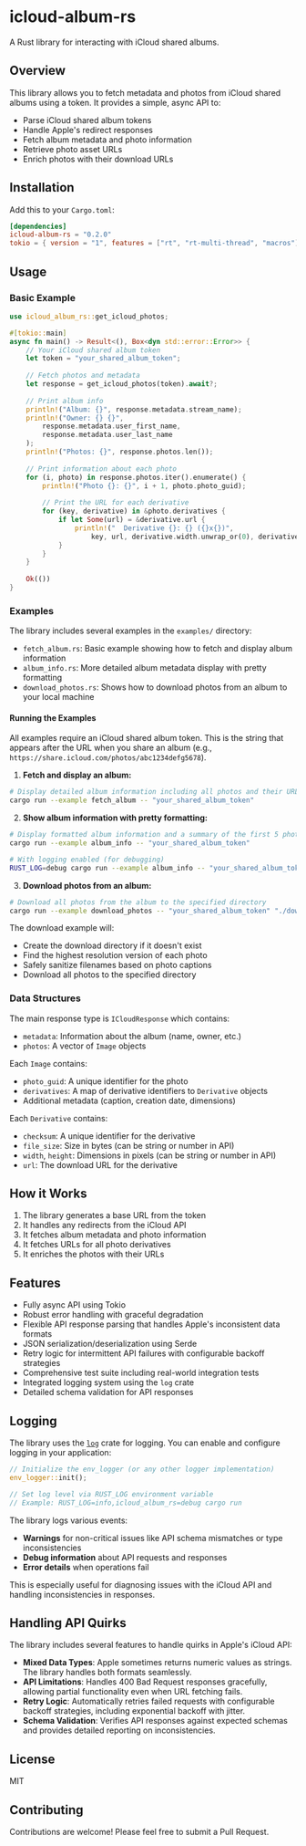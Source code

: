 # icloud-album-rs

A Rust library for interacting with iCloud shared albums.

## Overview

This library allows you to fetch metadata and photos from iCloud shared albums using a token. It provides a simple, async API to:

- Parse iCloud shared album tokens
- Handle Apple's redirect responses
- Fetch album metadata and photo information
- Retrieve photo asset URLs
- Enrich photos with their download URLs

## Installation

Add this to your `Cargo.toml`:

```toml
[dependencies]
icloud-album-rs = "0.2.0"
tokio = { version = "1", features = ["rt", "rt-multi-thread", "macros"] }
```

## Usage

### Basic Example

```rust
use icloud_album_rs::get_icloud_photos;

#[tokio::main]
async fn main() -> Result<(), Box<dyn std::error::Error>> {
    // Your iCloud shared album token
    let token = "your_shared_album_token";
    
    // Fetch photos and metadata
    let response = get_icloud_photos(token).await?;
    
    // Print album info
    println!("Album: {}", response.metadata.stream_name);
    println!("Owner: {} {}", 
        response.metadata.user_first_name,
        response.metadata.user_last_name
    );
    println!("Photos: {}", response.photos.len());
    
    // Print information about each photo
    for (i, photo) in response.photos.iter().enumerate() {
        println!("Photo {}: {}", i + 1, photo.photo_guid);
        
        // Print the URL for each derivative
        for (key, derivative) in &photo.derivatives {
            if let Some(url) = &derivative.url {
                println!("  Derivative {}: {} ({}x{})", 
                    key, url, derivative.width.unwrap_or(0), derivative.height.unwrap_or(0));
            }
        }
    }
    
    Ok(())
}
```

### Examples

The library includes several examples in the `examples/` directory:

- `fetch_album.rs`: Basic example showing how to fetch and display album information
- `album_info.rs`: More detailed album metadata display with pretty formatting
- `download_photos.rs`: Shows how to download photos from an album to your local machine

#### Running the Examples

All examples require an iCloud shared album token. This is the string that appears after the URL when you share an album (e.g., `https://share.icloud.com/photos/abc1234defg5678`).

1. **Fetch and display an album:**

```bash
# Display detailed album information including all photos and their URLs
cargo run --example fetch_album -- "your_shared_album_token"
```

2. **Show album information with pretty formatting:**

```bash
# Display formatted album information and a summary of the first 5 photos
cargo run --example album_info -- "your_shared_album_token"

# With logging enabled (for debugging)
RUST_LOG=debug cargo run --example album_info -- "your_shared_album_token"
```

3. **Download photos from an album:**

```bash
# Download all photos from the album to the specified directory
cargo run --example download_photos -- "your_shared_album_token" "./download_dir"
```

The download example will:
- Create the download directory if it doesn't exist
- Find the highest resolution version of each photo
- Safely sanitize filenames based on photo captions
- Download all photos to the specified directory

### Data Structures

The main response type is `ICloudResponse` which contains:

- `metadata`: Information about the album (name, owner, etc.)
- `photos`: A vector of `Image` objects

Each `Image` contains:

- `photo_guid`: A unique identifier for the photo
- `derivatives`: A map of derivative identifiers to `Derivative` objects
- Additional metadata (caption, creation date, dimensions)

Each `Derivative` contains:

- `checksum`: A unique identifier for the derivative
- `file_size`: Size in bytes (can be string or number in API)
- `width`, `height`: Dimensions in pixels (can be string or number in API)
- `url`: The download URL for the derivative

## How it Works

1. The library generates a base URL from the token
2. It handles any redirects from the iCloud API
3. It fetches album metadata and photo information
4. It fetches URLs for all photo derivatives
5. It enriches the photos with their URLs

## Features

- Fully async API using Tokio
- Robust error handling with graceful degradation
- Flexible API response parsing that handles Apple's inconsistent data formats
- JSON serialization/deserialization using Serde
- Retry logic for intermittent API failures with configurable backoff strategies
- Comprehensive test suite including real-world integration tests
- Integrated logging system using the `log` crate
- Detailed schema validation for API responses

## Logging

The library uses the [`log`](https://crates.io/crates/log) crate for logging. You can enable and configure logging in your application:

```rust
// Initialize the env_logger (or any other logger implementation)
env_logger::init();

// Set log level via RUST_LOG environment variable
// Example: RUST_LOG=info,icloud_album_rs=debug cargo run
```

The library logs various events:
- **Warnings** for non-critical issues like API schema mismatches or type inconsistencies
- **Debug information** about API requests and responses
- **Error details** when operations fail

This is especially useful for diagnosing issues with the iCloud API and handling inconsistencies in responses.

## Handling API Quirks

The library includes several features to handle quirks in Apple's iCloud API:

- **Mixed Data Types**: Apple sometimes returns numeric values as strings. The library handles both formats seamlessly.
- **API Limitations**: Handles 400 Bad Request responses gracefully, allowing partial functionality even when URL fetching fails.
- **Retry Logic**: Automatically retries failed requests with configurable backoff strategies, including exponential backoff with jitter.
- **Schema Validation**: Verifies API responses against expected schemas and provides detailed reporting on inconsistencies.

## License

MIT

## Contributing

Contributions are welcome! Please feel free to submit a Pull Request.